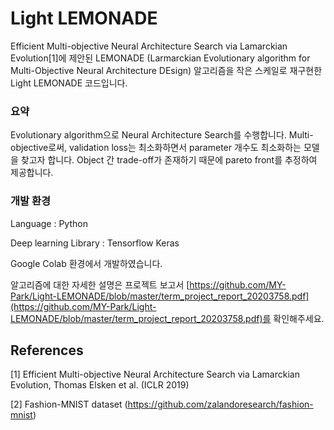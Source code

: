 # Light LEMONADE

Efficient Multi-objective Neural Architecture Search via Lamarckian Evolution[1]에 제안된 LEMONADE (Larmarckian Evolutionary algorithm for Multi-Objective Neural Architecture DEsign) 알고리즘을 작은 스케일로 재구현한 Light LEMONADE 코드입니다. 

### 요약 
Evolutionary algorithm으로 Neural Architecture Search를 수행합니다. Multi-objective로써, validation loss는 최소화하면서 parameter 개수도 최소화하는 모델을 찾고자 합니다. Object 간 trade-off가 존재하기 때문에 pareto front를 추정하여 제공합니다.
 
### 개발 환경
Language : Python

Deep learning Library : Tensorflow Keras

Google Colab 환경에서 개발하였습니다.

알고리즘에 대한 자세한 설명은 프로젝트 보고서 [https://github.com/MY-Park/Light-LEMONADE/blob/master/term_project_report_20203758.pdf](https://github.com/MY-Park/Light-LEMONADE/blob/master/term_project_report_20203758.pdf)를 확인해주세요.

## References

[1] Efficient Multi-objective Neural Architecture Search via Lamarckian Evolution, Thomas Elsken et al. (ICLR 2019)

[2] Fashion-MNIST dataset (https://github.com/zalandoresearch/fashion-mnist)


